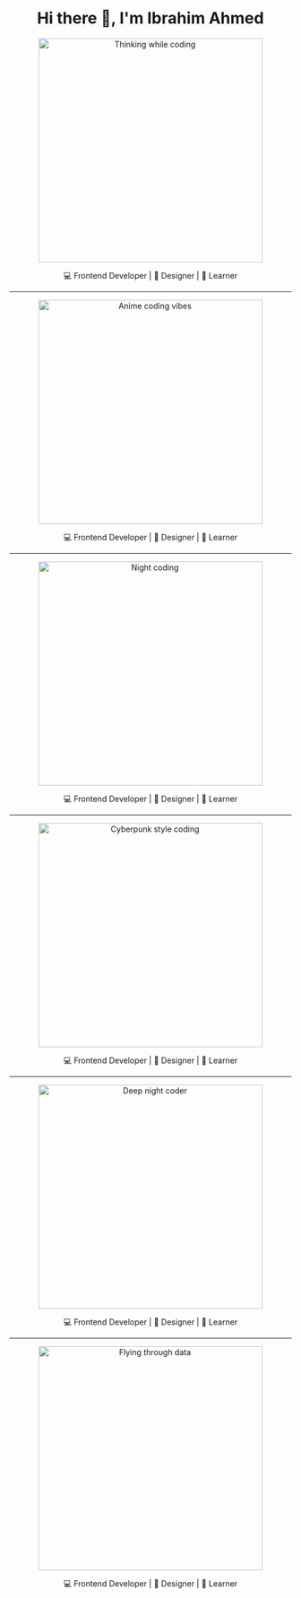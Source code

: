 <h1 align="center">Hi there 👋, I'm Ibrahim Ahmed</h1>

<!-- GIF 1: Thinking while coding -->
<p align="center">
  <img src="https://media.giphy.com/media/ZVik7pBtu9dNS/giphy.gif" width="400" alt="Thinking while coding">
</p>

<p align="center">💻 Frontend Developer | 🎨 Designer | 🚀 Learner</p>

---

<!-- GIF 2: Anime coding vibes -->
<p align="center">
  <img src="https://media.giphy.com/media/RbDKaczqWovIugyJmW/giphy.gif" width="400" alt="Anime coding vibes">
</p>

<p align="center">💻 Frontend Developer | 🎨 Designer | 🚀 Learner</p>

---

<!-- GIF 3: Night coding -->
<p align="center">
  <img src="https://media.giphy.com/media/3oKIPwoeGErMmaI43C/giphy.gif" width="400" alt="Night coding">
</p>

<p align="center">💻 Frontend Developer | 🎨 Designer | 🚀 Learner</p>

---

<!-- GIF 4: Cyberpunk style coding -->
<p align="center">
  <img src="https://media.giphy.com/media/Y4z9olnoVl5QI/giphy.gif" width="400" alt="Cyberpunk style coding">
</p>

<p align="center">💻 Frontend Developer | 🎨 Designer | 🚀 Learner</p>

---

<!-- GIF 5: Deep night coder -->
<p align="center">
  <img src="https://media.giphy.com/media/5xaOcLGvzHxDKjufnLW/giphy.gif" width="400" alt="Deep night coder">
</p>

<p align="center">💻 Frontend Developer | 🎨 Designer | 🚀 Learner</p>

---

<!-- GIF 6: Flying through data -->
<p align="center">
  <img src="https://media.giphy.com/media/xT5LMHxhOfscxPfIfm/giphy.gif" width="400" alt="Flying through data">
</p>

<p align="center">💻 Frontend Developer | 🎨 Designer | 🚀 Learner</p>


